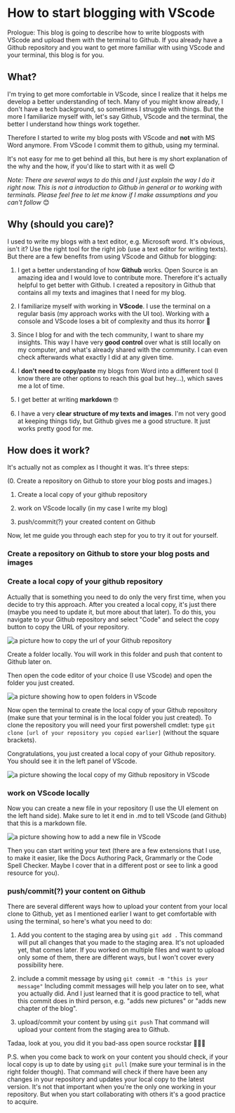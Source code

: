 # How to start blogging with VScode

Prologue: This blog is going to describe how to write blogposts with VScode and upload them with the terminal to Github. If you already have a Github repository and you want to get more familiar with using VScode and your terminal, this blog is for you. 

## What?

I'm trying to get more comfortable in VScode, since I realize that it helps me develop a better understanding of tech. Many of you might know already, I don't have a tech background, so sometimes I struggle with things. But the more I familiarize myself with, let's say Github, VScode and the terminal, the better I understand how things work together.

Therefore I started to write my blog posts with VScode and **not** with MS Word anymore. From VScode I commit them to github, using my terminal.

It's not easy for me to get behind all this, but here is my short explanation of the why and the how, if you'd like to start with it as well 😊

*Note: There are several ways to do this and I just explain the way I do it right now. This is not a introduction to Github in general or to working with terminals. Please feel free to let me know if I make assumptions and you can't follow* 😊

## Why (should you care)?

I used to write my blogs with a text editor, e.g. Microsoft word. It's obvious, isn't it? Use the right tool for the right job (use a text editor for writing texts). But there are a few benefits from using VScode and Github for blogging:

1. I get a better understanding of how **Github** works. Open Source is an amazing idea and I would love to contribute more. Therefore it's actually helpful to get better with Github. I created a repository in Github that contains all my texts and imagines that I need for my blog.

2. I familiarize myself with working in **VScode**. I use the terminal on a regular basis (my approach works with the UI too). Working with a console and VScode loses a bit of complexity and thus its horror 🙂

3. Since I blog for and with the tech community, I want to share my insights. This way I have very **good control** over what is still locally on my computer, and what's already shared with the community. I can even check afterwards what exactly I did at any given time.

4. I **don't need to copy/paste** my blogs from Word into a different tool (I know there are other options to reach this goal but hey...), which saves me a lot of time.

5. I get better at writing **markdown** 🤓

6. I have a very **clear structure of my texts and images**. I'm not very good at keeping things tidy, but Github gives me a good structure. It just works pretty good for me.

## How does it work?

It's actually not as complex as I thought it was. It's three steps:

(0. Create a repository on Github to store your blog posts and images.)

1. Create a local copy of your github repository

2. work on VScode locally (in my case I write my blog)

3. push/commit(?) your created content on Github

Now, let me guide you through each step for you to try it out for yourself.

### Create a repository on Github to store your blog posts and images

### Create a local copy of your github repository

Actually that is something you need to do only the very first time, when you decide to try this approach. After you created a local copy, it's just there (maybe you need to update it, but more about that later).
To do this, you navigate to your Github repository and select "Code" and select the copy button to copy the URL of your repository.

![a picture how to copy the url of your Github repository](https://github.com/MichaelRoth42/Juicy-Blog-Stuff/blob/main/media/clone-repository-locally.png)

Create a folder locally. You will work in this folder and push that content to Github later on.

Then open the code editor of your choice (I use VScode) and open the folder you just created.

![a picture showing how to open folders in VScode](https://github.com/MichaelRoth42/Juicy-Blog-Stuff/blob/main/media/open-folder-in-vscode.png)

Now open the terminal to create the local copy of your Github repository (make sure that your terminal is in the local folder you just created). To clone the repository you will need your first powershell cmdlet:
type `git clone [url of your repository you copied earlier]` (without the square brackets).

Congratulations, you just created a local copy of your Github repository. You should see it in the left panel of VScode.

![a picture showing the local copy of my Github repository in VScode](https://github.com/MichaelRoth42/Juicy-Blog-Stuff/blob/main/media/local-copy-repo.png)

### work on VScode locally

Now you can create a new file in your repository (I use the UI element on the left hand side). Make sure to let it end in .md to tell VScode (and Github) that this is a markdown file.

![a picture showing how to add a new file in VScode](https://github.com/MichaelRoth42/Juicy-Blog-Stuff/blob/main/media/create-new-file.png)

Then you can start writing your text (there are a few extensions that I use, to make it easier, like the Docs Authoring Pack, Grammarly or the Code Spell Checker. Maybe I cover that in a different post or see to link a good resource for you).

### push/commit(?) your content on Github

There are several different ways how to upload your content from your local clone to Github, yet as I mentioned earlier I want to get comfortable with using the terminal, so here's what you need to do:

1. Add you content to the staging area by using `git add .`
This command will put all changes that you made to the staging area. It's not uploaded yet, that comes later.
If you worked on multiple files and want to upload only some of them, there are different ways, but I won't cover every possibility here.

2. include a commit message by using  `git commit -m "this is your message"`
Including commit messages will help you later on to see, what you actually did. And I just learned that it is good practice to tell, what this commit does in third person, e.g. "adds new pictures" or "adds new chapter of the blog".

3. upload/commit your content by using  `git push`
That command will upload your content from the staging area to Github.

Tadaa, look at you, you did it you bad-ass open source rockstar 🥳🤘🚀

P.S. when you come back to work on your content you should check, if your local copy is up to date by using  `git pull` (make sure your terminal is in the right folder though). That command will check if there have been any changes in your repository and updates your local copy to the latest version. It's not that important when you're the only one working in your repository. But when you start collaborating with others it's a good practice to acquire.
